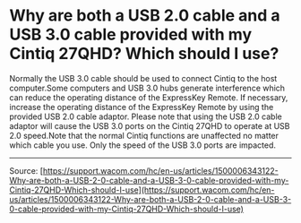 # Why are both a USB 2.0 cable and a USB 3.0 cable provided with my Cintiq 27QHD? Which should I use?

Normally the USB 3.0 cable should be used to connect Cintiq to the host computer.Some computers and USB 3.0 hubs generate interference which can reduce the operating distance of the ExpressKey Remote. If necessary, increase the operating distance of the ExpressKey Remote by using the provided USB 2.0 cable adaptor. Please note that using the USB 2.0 cable adaptor will cause the USB 3.0 ports on the Cintiq 27QHD to operate at USB 2.0 speed.Note that the normal Cintiq functions are unaffected no matter which cable you use. Only the speed of the USB 3.0 ports are impacted.

---
Source: [https://support.wacom.com/hc/en-us/articles/1500006343122-Why-are-both-a-USB-2-0-cable-and-a-USB-3-0-cable-provided-with-my-Cintiq-27QHD-Which-should-I-use](https://support.wacom.com/hc/en-us/articles/1500006343122-Why-are-both-a-USB-2-0-cable-and-a-USB-3-0-cable-provided-with-my-Cintiq-27QHD-Which-should-I-use)
